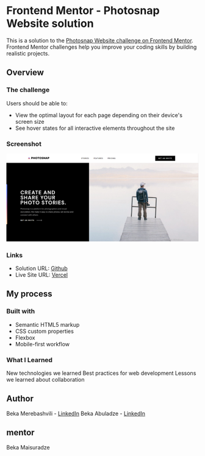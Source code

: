 # Frontend Mentor - Photosnap Website solution

This is a solution to the [Photosnap Website challenge on Frontend Mentor](https://www.frontendmentor.io/challenges/photosnap-multipage-website-nMDSrNmNW). Frontend Mentor challenges help you improve your coding skills by building realistic projects.

## Overview

### The challenge

Users should be able to:

- View the optimal layout for each page depending on their device's screen size
- See hover states for all interactive elements throughout the site

### Screenshot

![](./preview.PNG)

### Links

- Solution URL: [Github](https://github.com/beqa200/photosnap-multi-page-website-011.git)
- Live Site URL: [Vercel](https://photosnap-multi-page-website-011.vercel.app/)

## My process

### Built with

- Semantic HTML5 markup
- CSS custom properties
- Flexbox
- Mobile-first workflow

### What I Learned

New technologies we learned
Best practices for web development
Lessons we learned about collaboration

## Author

Beka Merebashvili - [LinkedIn](https://www.linkedin.com/in/beka-merebashvili-a04554248/)
Beka Abuladze - [LinkedIn](https://www.linkedin.com/in/beka-abuladze-50a344217/)

## mentor

Beka Maisuradze 
